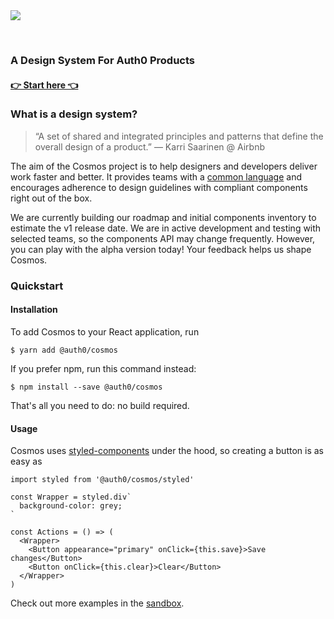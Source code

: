<img src="https://raw.githubusercontent.com/auth0/cosmos/master/assets/cosmos.png">

&nbsp;&nbsp;

### A Design System For Auth0 Products

#### [👉 Start here 👈](https://auth0-cosmos.now.sh/docs)

### What is a design system?

> “A set of shared and integrated principles and patterns that define the overall design of a product.” — Karri Saarinen @ Airbnb

The aim of the Cosmos project is to help designers and developers deliver work faster and better.
It provides teams with a [common language](https://auth0-cosmos.now.sh/docs/#/automation) and encourages adherence to design guidelines with compliant components right out of the box.

We are currently building our roadmap and initial components inventory to estimate the v1 release date.
We are in active development and testing with selected teams, so the components API may change frequently.
However, you can play with the alpha version today!
Your feedback helps us shape Cosmos.

### Quickstart

#### Installation
To add Cosmos to your React application, run

    $ yarn add @auth0/cosmos

If you prefer npm, run this command instead:

    $ npm install --save @auth0/cosmos

That's all you need to do: no build required.

#### Usage
Cosmos uses [styled-components](https://www.styled-components.com) under the hood, so creating a button is as easy as

    import styled from '@auth0/cosmos/styled'
    
    const Wrapper = styled.div`
      background-color: grey;
    `

    const Actions = () => (
      <Wrapper>
        <Button appearance="primary" onClick={this.save}>Save changes</Button>
        <Button onClick={this.clear}>Clear</Button>
      </Wrapper>
    )

Check out more examples in the [sandbox](https://auth0-cosmos.now.sh/sandbox).
